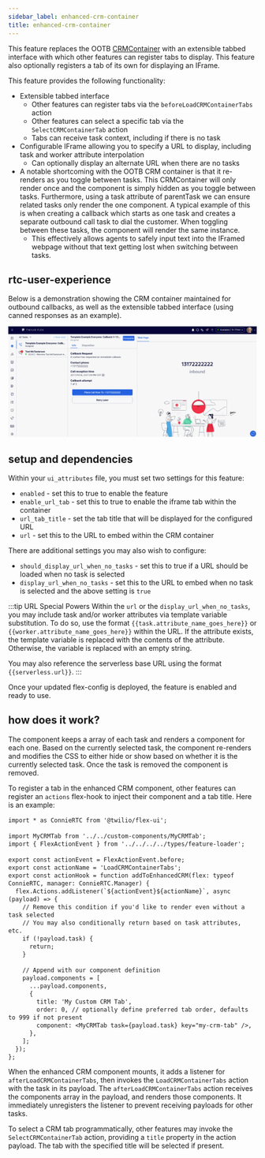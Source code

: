 ```yaml
---
sidebar_label: enhanced-crm-container
title: enhanced-crm-container
---
```


This feature replaces the OOTB [CRMContainer](https://assets.flex.twilio.com/docs/releases/flex-ui/latest/programmable-components/components/CRMContainer) with an extensible tabbed interface with which other features can register tabs to display. This feature also optionally registers a tab of its own for displaying an IFrame.

This feature provides the following functionality:
- Extensible tabbed interface
  - Other features can register tabs via the `beforeLoadCRMContainerTabs` action
  - Other features can select a specific tab via the `SelectCRMContainerTab` action
  - Tabs can receive task context, including if there is no task
- Configurable IFrame allowing you to specify a URL to display, including task and worker attribute interpolation
  - Can optionally display an alternate URL when there are no tasks
- A notable shortcoming with the OOTB CRM container is that it re-renders as you toggle between tasks. This CRMContainer will only render once and the component is simply hidden as you toggle between tasks. Furthermore, using a task attribute of parentTask we can ensure related tasks only render the one component. A typical example of this is when creating a callback which starts as one task and creates a separate outbound call task to dial the customer. When toggling between these tasks, the component will render the same instance.
  - This effectively allows agents to safely input text into the IFramed webpage without that text getting lost when switching between tasks.

## rtc-user-experience

Below is a demonstration showing the CRM container maintained for outbound callbacks, as well as the extensible tabbed interface (using canned responses as an example).

![Enhanced CRM Container demo](/img/features/enhanced-crm-container/flex-user-experience-enhanced-crm-container.gif)

## setup and dependencies

Within your `ui_attributes` file, you must set two settings for this feature:

- `enabled` - set this to true to enable the feature
- `enable_url_tab` - set this to true to enable the iframe tab within the container
- `url_tab_title` - set the tab title that will be displayed for the configured URL
- `url` - set this to the URL to embed within the CRM container

There are additional settings you may also wish to configure:

- `should_display_url_when_no_tasks` - set this to true if a URL should be loaded when no task is selected
- `display_url_when_no_tasks` - set this to the URL to embed when no task is selected and the above setting is `true`

:::tip URL Special Powers
Within the `url` or the `display_url_when_no_tasks`, you may include task and/or worker attributes via template variable substitution. To do so, use the format `{{task.attribute_name_goes_here}}` or `{{worker.attribute_name_goes_here}}` within the URL. If the attribute exists, the template variable is replaced with the contents of the attribute. Otherwise, the variable is replaced with an empty string.

You may also reference the serverless base URL using the format `{{serverless.url}}`.
:::

Once your updated flex-config is deployed, the feature is enabled and ready to use.

## how does it work?

The component keeps a array of each task and renders a component for each one. Based on the currently selected task, the component re-renders and modifies the CSS to either hide or show based on whether it is the currently selected task. Once the task is removed the component is removed.

To register a tab in the enhanced CRM component, other features can register an `actions` flex-hook to inject their component and a tab title. Here is an example:

```tsx
import * as ConnieRTC from '@twilio/flex-ui';

import MyCRMTab from '../../custom-components/MyCRMTab';
import { FlexActionEvent } from '../../../../types/feature-loader';

export const actionEvent = FlexActionEvent.before;
export const actionName = 'LoadCRMContainerTabs';
export const actionHook = function addToEnhancedCRM(flex: typeof ConnieRTC, manager: ConnieRTC.Manager) {
  flex.Actions.addListener(`${actionEvent}${actionName}`, async (payload) => {
    // Remove this condition if you'd like to render even without a task selected
    // You may also conditionally return based on task attributes, etc.
    if (!payload.task) {
      return;
    }

    // Append with our component definition
    payload.components = [
      ...payload.components,
      {
        title: 'My Custom CRM Tab',
        order: 0, // optionally define preferred tab order, defaults to 999 if not present
        component: <MyCRMTab task={payload.task} key="my-crm-tab" />,
      },
    ];
  });
};
```

When the enhanced CRM component mounts, it adds a listener for `afterLoadCRMContainerTabs`, then invokes the `LoadCRMContainerTabs` action with the task in its payload. The `afterLoadCRMContainerTabs` action receives the components array in the payload, and renders those components. It immediately unregisters the listener to prevent receiving payloads for other tasks.

To select a CRM tab programmatically, other features may invoke the `SelectCRMContainerTab` action, providing a `title` property in the action payload. The tab with the specified title will be selected if present.